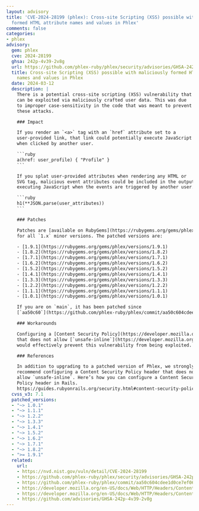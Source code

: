 ```yaml
---
layout: advisory
title: 'CVE-2024-28199 (phlex): Cross-site Scripting (XSS) possible with maliciously
  formed HTML attribute names and values in Phlex'
comments: false
categories:
- phlex
advisory:
  gem: phlex
  cve: 2024-28199
  ghsa: 242p-4v39-2v8g
  url: https://github.com/phlex-ruby/phlex/security/advisories/GHSA-242p-4v39-2v8g
  title: Cross-site Scripting (XSS) possible with maliciously formed HTML attribute
    names and values in Phlex
  date: 2024-03-12
  description: |
    There is a potential cross-site scripting (XSS) vulnerability that
    can be exploited via maliciously crafted user data. This was due
    to improper case-sensitivity in the code that was meant to prevent
    these attacks.

    ### Impact

    If you render an `<a>` tag with an `href` attribute set to a
    user-provided link, that link could potentially execute JavaScript
    when clicked by another user.

    ```ruby
    a(href: user_profile) { "Profile" }
    ```

    If you splat user-provided attributes when rendering any HTML or
    SVG tag, malicious event attributes could be included in the output,
    executing JavaScript when the events are triggered by another user.

    ```ruby
    h1(**JSON.parse(user_attributes))
    ```

    ### Patches

    Patches are [available on RubyGems](https://rubygems.org/gems/phlex)
    for all `1.x` minor versions. The patched versions are:

    - [1.9.1](https://rubygems.org/gems/phlex/versions/1.9.1)
    - [1.8.2](https://rubygems.org/gems/phlex/versions/1.8.2)
    - [1.7.1](https://rubygems.org/gems/phlex/versions/1.7.1)
    - [1.6.2](https://rubygems.org/gems/phlex/versions/1.6.2)
    - [1.5.2](https://rubygems.org/gems/phlex/versions/1.5.2)
    - [1.4.1](https://rubygems.org/gems/phlex/versions/1.4.1)
    - [1.3.3](https://rubygems.org/gems/phlex/versions/1.3.3)
    - [1.2.2](https://rubygems.org/gems/phlex/versions/1.2.2)
    - [1.1.1](https://rubygems.org/gems/phlex/versions/1.1.1)
    - [1.0.1](https://rubygems.org/gems/phlex/versions/1.0.1)

    If you are on `main`, it has been patched since
    [`aa50c60`](https://github.com/phlex-ruby/phlex/commit/aa50c604cdee1d0ce7ef068a4c66cbd5d43f96a1)

    ### Workarounds

    Configuring a [Content Security Policy](https://developer.mozilla.org/en-US/docs/Web/HTTP/Headers/Content-Security-Policy)
    that does not allow [`unsafe-inline`](https://developer.mozilla.org/en-US/docs/Web/HTTP/Headers/Content-Security-Policy#unsafe-inline)
    would effectively prevent this vulnerability from being exploited.

    ### References

    In addition to upgrading to a patched version of Phlex, we strongly
    recommend configuring a Content Security Policy header that does not
    allow `unsafe-inline`. Here’s how you can configure a Content Security
    Policy header in Rails.
    https://guides.rubyonrails.org/security.html#content-security-policy-header
  cvss_v3: 7.1
  patched_versions:
  - "~> 1.0.1"
  - "~> 1.1.1"
  - "~> 1.2.2"
  - "~> 1.3.3"
  - "~> 1.4.1"
  - "~> 1.5.2"
  - "~> 1.6.2"
  - "~> 1.7.1"
  - "~> 1.8.2"
  - ">= 1.9.1"
  related:
    url:
    - https://nvd.nist.gov/vuln/detail/CVE-2024-28199
    - https://github.com/phlex-ruby/phlex/security/advisories/GHSA-242p-4v39-2v8g
    - https://github.com/phlex-ruby/phlex/commit/aa50c604cdee1d0ce7ef068a4c66cbd5d43f96a1
    - https://developer.mozilla.org/en-US/docs/Web/HTTP/Headers/Content-Security-Policy
    - https://developer.mozilla.org/en-US/docs/Web/HTTP/Headers/Content-Security-Policy#unsafe-inline
    - https://github.com/advisories/GHSA-242p-4v39-2v8g
---
```

